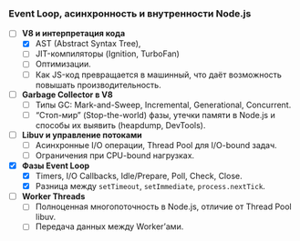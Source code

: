 ### Event Loop, асинхронность и внутренности Node.js

- [ ]  **V8 и интерпретация кода**
    - [x] AST (Abstract Syntax Tree),
    - [ ] JIT-компиляторы (Ignition, TurboFan)
    - [ ] Оптимизации.
    - [ ] Как JS-код превращается в машинный, что даёт возможность повышать производительность.

- [ ] **Garbage Collector в V8**
    - [ ] Типы GC: Mark-and-Sweep, Incremental, Generational, Concurrent.
    - [ ] “Стоп-мир” (Stop-the-world) фазы, утечки памяти в Node.js и способы их выявить (heapdump, DevTools).

- [ ] **Libuv и управление потоками**
    - [ ] Асинхронные I/O операции, Thread Pool для I/O-bound задач.
    - [ ] Ограничения при CPU-bound нагрузках.

- [x] **Фазы Event Loop**
    - [x] Timers, I/O Callbacks, Idle/Prepare, Poll, Check, Close.
    - [x] Разница между `setTimeout`, `setImmediate`, `process.nextTick`.

- [ ] **Worker Threads**
    - [ ] Полноценная многопоточность в Node.js, отличие от Thread Pool libuv.
    - [ ] Передача данных между Worker’ами.
